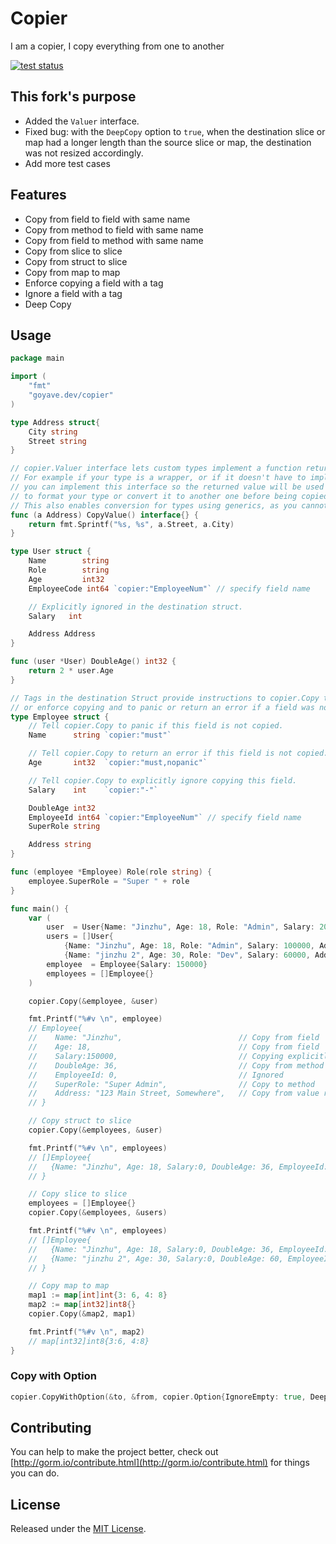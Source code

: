 # Copier

  I am a copier, I copy everything from one to another

[![test status](https://github.com/go-goyave/copier/workflows/tests/badge.svg?branch=master "test status")](https://github.com/go-goyave/copier/actions)

## This fork's purpose

- Added the `Valuer` interface.
- Fixed bug: with the `DeepCopy` option to `true`, when the destination slice or map had a longer length than the source slice or map, the destination was not resized accordingly.
- Add more test cases

## Features

* Copy from field to field with same name
* Copy from method to field with same name
* Copy from field to method with same name
* Copy from slice to slice
* Copy from struct to slice
* Copy from map to map
* Enforce copying a field with a tag
* Ignore a field with a tag
* Deep Copy

## Usage

```go
package main

import (
	"fmt"
	"goyave.dev/copier"
)

type Address struct{
	City string
	Street string
} 

// copier.Valuer interface lets custom types implement a function returning the actual value to copy.
// For example if your type is a wrapper, or if it doesn't have to implement `sql/driver.Valuer`,
// you can implement this interface so the returned value will be used instead. It can also be used
// to format your type or convert it to another one before being copied.
// This also enables conversion for types using generics, as you cannot use them with `TypeConverter`.
func (a Address) CopyValue() interface{} {
	return fmt.Sprintf("%s, %s", a.Street, a.City)
}

type User struct {
	Name        string
	Role        string
	Age         int32
	EmployeeCode int64 `copier:"EmployeeNum"` // specify field name

	// Explicitly ignored in the destination struct.
	Salary   int

	Address Address
}

func (user *User) DoubleAge() int32 {
	return 2 * user.Age
}

// Tags in the destination Struct provide instructions to copier.Copy to ignore
// or enforce copying and to panic or return an error if a field was not copied.
type Employee struct {
	// Tell copier.Copy to panic if this field is not copied.
	Name      string `copier:"must"`

	// Tell copier.Copy to return an error if this field is not copied.
	Age       int32  `copier:"must,nopanic"`

	// Tell copier.Copy to explicitly ignore copying this field.
	Salary    int    `copier:"-"`

	DoubleAge int32
	EmployeeId int64 `copier:"EmployeeNum"` // specify field name
	SuperRole string

	Address string
}

func (employee *Employee) Role(role string) {
	employee.SuperRole = "Super " + role
}

func main() {
	var (
		user  = User{Name: "Jinzhu", Age: 18, Role: "Admin", Salary: 200000, Address: Address{Street: "123 Main Street", City: "Somewhere"}}
		users = []User{
			{Name: "Jinzhu", Age: 18, Role: "Admin", Salary: 100000, Address: Address{Street: "124 Secondary Street", City: "SomewhereElse"}},
			{Name: "jinzhu 2", Age: 30, Role: "Dev", Salary: 60000, Address: Address{Street: "125 Secondary Street", City: "SomewhereElse"}}}
		employee  = Employee{Salary: 150000}
		employees = []Employee{}
	)

	copier.Copy(&employee, &user)

	fmt.Printf("%#v \n", employee)
	// Employee{
	//    Name: "Jinzhu",                          // Copy from field
	//    Age: 18,                                 // Copy from field
	//    Salary:150000,                           // Copying explicitly ignored
	//    DoubleAge: 36,                           // Copy from method
	//    EmployeeId: 0,                           // Ignored
	//    SuperRole: "Super Admin",                // Copy to method
	//    Address: "123 Main Street, Somewhere",   // Copy from value returned by CopyValue()
	// }

	// Copy struct to slice
	copier.Copy(&employees, &user)

	fmt.Printf("%#v \n", employees)
	// []Employee{
	//   {Name: "Jinzhu", Age: 18, Salary:0, DoubleAge: 36, EmployeeId: 0, SuperRole: "Super Admin", Address: "123 Main Street, Somewhere"}
	// }

	// Copy slice to slice
	employees = []Employee{}
	copier.Copy(&employees, &users)

	fmt.Printf("%#v \n", employees)
	// []Employee{
	//   {Name: "Jinzhu", Age: 18, Salary:0, DoubleAge: 36, EmployeeId: 0, SuperRole: "Super Admin", Address: "124 Secondary Street, SomewhereElse"},
	//   {Name: "jinzhu 2", Age: 30, Salary:0, DoubleAge: 60, EmployeeId: 0, SuperRole: "Super Dev", Address: "125 Secondary Street, SomewhereElse"},
	// }

 	// Copy map to map
	map1 := map[int]int{3: 6, 4: 8}
	map2 := map[int32]int8{}
	copier.Copy(&map2, map1)

	fmt.Printf("%#v \n", map2)
	// map[int32]int8{3:6, 4:8}
}
```

### Copy with Option

```go
copier.CopyWithOption(&to, &from, copier.Option{IgnoreEmpty: true, DeepCopy: true})
```

## Contributing

You can help to make the project better, check out [http://gorm.io/contribute.html](http://gorm.io/contribute.html) for things you can do.

## License

Released under the [MIT License](https://github.com/go-goyave/copier/blob/master/License).
